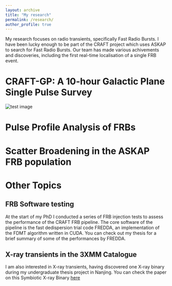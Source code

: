 ```yaml
---
layout: archive
title: "My research"
permalink: /research/
author_profile: true
---
```



My research focuses on radio transients, specifically Fast Radio Bursts. I have been lucky enough to be part of the CRAFT project which uses ASKAP to search for Fast Radio Bursts. Our team has made various achivements and discoveries, including the first real-time localisation of a single FRB event.

# CRAFT-GP: A 10-hour Galactic Plane Single Pulse Survey

![test image](/images/500x300.png 'Test')
# Pulse Profile Analysis of FRBs

# Scatter Broadening in the ASKAP FRB population

# Other Topics
## FRB Software testing
At the start of my PhD I conducted a series of FRB injection tests to assess the performance of the CRAFT FRB pipeline. 
The core software of the pipeline is the fast dedispersion trial code FREDDA, an implementation of the FDMT algorithm written in CUDA.
You can check out my thesis for a brief summary of some of the performances by FREDDA.
## X-ray transients in the 3XMM Catalogue
I am also interested in X-ray transients, having discovered one X-ray binary during my undergraduate thesis project in Nanjing. 
You can check the paper on this Symbiotic X-ray Binary [here](https://ui.adsabs.harvard.edu/abs/2017ApJ...847...44Q/abstract)

